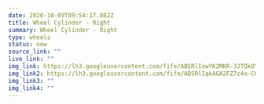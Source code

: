 ```yaml
---
date: 2020-10-09T09:54:17.882Z
title: Wheel Cylinder - Right
summary: Wheel Cylinder - Right
type: wheels
status: new
source_link: ""
live_link: ""
img_link: https://lh3.googleusercontent.com/fife/ABSRlIowYK2MKR-3JTQkOY2VG1r5ifK7K6AT046-aF-a69-0FhFUWB8SHSFspL44Vrwz5f1Zm1Kz30QEWadQcjeyfAiP2tKRJO1bSOzhnYR7Q-t9Xo7HJVdf2oTWyRammsoCvEGAX54QXRl4EbNf5AIrFlGe3j9qyNt_gNSJyQPSftsnndYNN2fwtHoCa1SKplAEeYZpVfEf7DyiXLPbX86g-pRGdSt8Ubh2a6AyDjLuxK7_zGbC3LbSGSp5GmcmNddo1V4ak8RnGtrMR3iZxm3ugbduFpzqd4I24fICBdtf3dMaw7ioFO27jV85KRFhO1GNmj7At_yLv0XJB9opzkFqwM9Pi9xzzNwBL6yyKuahYDxeD2GGOSQhEtcsPut74jcxDUfWc9xDcpe5eKWp7J04Z8BDoiVeVoAkvTHsrk1vzGnklJwv_wXdfwKnKHB3j85d-kbumkVqtL1BESaobOYYNV7r7TTl2LxIjx6-7CdB8H6Pa2SUgodtnuhoPwKZitkAD3lNu0jUKWDelKGjqm6QxTb_tEVrByw9jkqy_ZuNUAmyuvnaTYDQSjEkDUuOO6teJX5iL2u9g3oGdw-qeCPMGNXM8rdufNUoAORH5i0EMaJ51ymPuWDUGpdzh4gCfkKs9aT18DFKvjTMWIpDmc-qk_AyeIvnzjrw8RguWfhXrTf1VJpcTXTnuv3VtXA0l7STkbIg19kzo2y4RZfyodRqIIr_N9JFaDhT_A=w795-h650-ft
img_link2: https://lh3.googleusercontent.com/fife/ABSRlIqkAGA2FZ7z4a-C6AzczaHL7tT4sbPuz5wWgm3iXX2JaXkKIbI_Ia7SplyKFl4jOMTBuXnp0HjuV2EpPRV-b5aO2525t5R7HOrAg6hed-R82yy5glDiXasvPa0EcfbFO76ULmPLHKdpVzOb1hNExtiXDkS9Y4Pps8D2Vlzmrpw-abZDlgn-4kDiHpp7kjs9YY3TsE9ydS-gzxTkzRP7xMBZ-MBUj8210GKtbVrivyp816AUeLynK_keNl-rDTEtBOMSbcZ7Gv4-SloSKLZXGW15wz1916v5BnuS0ruRfyZiWcuMpDKPDLthumu6jRGR3CemaJyV5cyT8dF1O0fS3X1hFx9QKmPGnvOx4l8yekzn89oQd4hzYrd4z_MWzJvEj3x3ieN3RZ6DBgjD87mI4ITKdCu0Pb07EAL-Tjt_QkOx6NKnUqxkppNcDvrFxUj-80rghjb6KUV5LMpzLf9ez5_YHDFPsZ6OsFrcMMxJl7O7L0tNLKoQnJS_nVSs2xm5tb1f-XX35YPr3TL6RKfM54xYNF44vM6KhrBHVNW2l4ceuEu5GNabNo3XfbTTnoVryjH0rc4bqfbNsdMwikatvgqjlXx5cUY5Rv30gUqN-CwW5c60N2ndKuQQWvKz4L6NoNqx5VkAipW-tCEFBlHxqn-EdNwVNYJ9V6k7XQt1wH_LHo3FId2w8uMm49TpaEDNzX2L60XTihL2ZCxTDP8Q-Do2nDvOU5gsxg=w795-h650-ft
img_link3: ""
img_link4: ""
---
```

